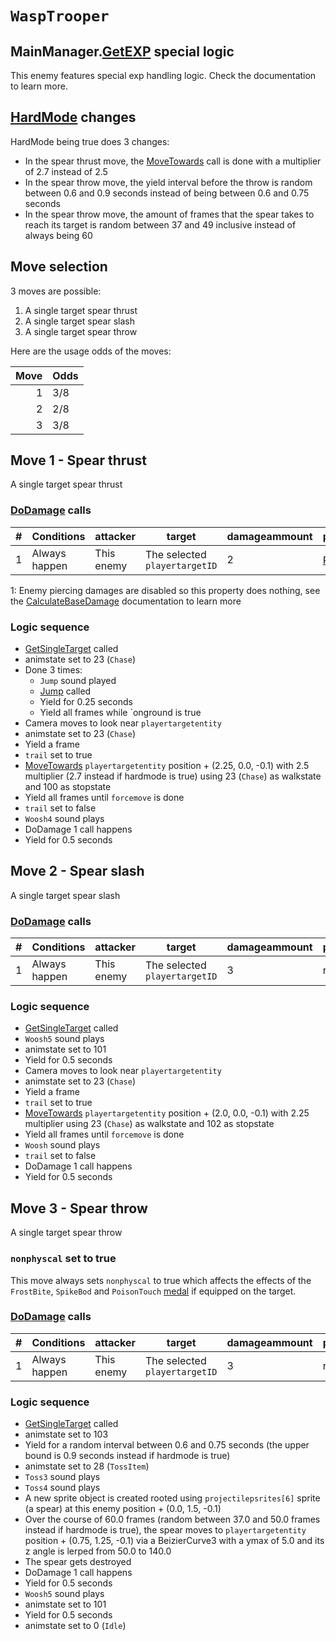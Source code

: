# `WaspTrooper`

## MainManager.[GetEXP](../../../TextAsset%20Data/Enemies%20data.md#exp-logic) special logic
This enemy features special exp handling logic. Check the documentation to learn more.

## [HardMode](../../Damage%20pipeline/HardMode.md) changes
HardMode being true does 3 changes:

- In the spear thrust move, the [MoveTowards](../../../Entities/EntityControl/EntityControl%20Methods.md#movetowards) call is done with a multiplier of 2.7 instead of 2.5
- In the spear throw move, the yield interval before the throw is random between 0.6 and 0.9 seconds instead of being between 0.6 and 0.75 seconds
- In the spear throw move, the amount of frames that the spear takes to reach its target is random between 37 and 49 inclusive instead of always being 60

## Move selection
3 moves are possible:

1. A single target spear thrust
2. A single target spear slash
3. A single target spear throw

Here are the usage odds of the moves:

|Move|Odds|
|---:|----|
|1|3/8|
|2|2/8|
|3|3/8|

## Move 1 - Spear thrust
A single target spear thrust

### [DoDamage](../../Damage%20pipeline/DoDamage.md) calls

|#|Conditions|attacker|target|damageammount|property|overrides|block|
|-:|---|---|---|---|---|---|---|
|1|Always happen|This enemy|The selected `playertargetID`|2|[Pierce](../../Damage%20pipeline/AttackProperty.md)<sup>1</sup>|null|`commandsuccess`|

1: Enemy piercing damages are disabled so this property does nothing, see the [CalculateBaseDamage](../../Damage%20pipeline/CalculateBaseDamage.md#piercing) documentation to learn more

### Logic sequence

- [GetSingleTarget](../../Actors%20states/Targetting/GetRandomAvaliablePlayer.md#getsingletarget) called
- animstate set to 23 (`Chase`)
- Done 3 times:
    - `Jump` sound played
    - [Jump](../../../Entities/EntityControl/EntityControl%20Methods.md#jump) called
    - Yield for 0.25 seconds
    - Yield all frames while `onground is true
- Camera moves to look near `playertargetentity`
- animstate set to 23 (`Chase`)
- Yield a frame
- `trail` set to true
- [MoveTowards](../../../Entities/EntityControl/EntityControl%20Methods.md#movetowards) `playertargetentity` position + (2.25, 0.0, -0.1) with 2.5 multiplier (2.7 instead if hardmode is true) using 23 (`Chase`) as walkstate and 100 as stopstate
- Yield all frames until `forcemove` is done
- `trail` set to false
- `Woosh4` sound plays
- DoDamage 1 call happens
- Yield for 0.5 seconds

## Move 2 - Spear slash
A single target spear slash

### [DoDamage](../../Damage%20pipeline/DoDamage.md) calls

|#|Conditions|attacker|target|damageammount|property|overrides|block|
|-:|---|---|---|---|---|---|---|
|1|Always happen|This enemy|The selected `playertargetID`|3|null|null|`commandsuccess`|

### Logic sequence

- [GetSingleTarget](../../Actors%20states/Targetting/GetRandomAvaliablePlayer.md#getsingletarget) called
- `Woosh5` sound plays
- animstate set to 101
- Yield for 0.5 seconds
- Camera moves to look near `playertargetentity`
- animstate set to 23 (`Chase`)
- Yield a frame
- `trail` set to true
- [MoveTowards](../../../Entities/EntityControl/EntityControl%20Methods.md#movetowards) `playertargetentity` position + (2.0, 0.0, -0.1) with 2.25 multiplier using 23 (`Chase`) as walkstate and 102 as stopstate
- Yield all frames until `forcemove` is done
- `Woosh` sound plays
- `trail` set to false
- DoDamage 1 call happens
- Yield for 0.5 seconds

## Move 3 - Spear throw
A single target spear throw

### `nonphyscal` set to true
This move always sets `nonphyscal` to true which affects the effects of the `FrostBite`, `SpikeBod` and `PoisonTouch` [medal](../Enums%20and%20IDs/Medal.md) if equipped on the target.

### [DoDamage](../../Damage%20pipeline/DoDamage.md) calls

|#|Conditions|attacker|target|damageammount|property|overrides|block|
|-:|---|---|---|---|---|---|---|
|1|Always happen|This enemy|The selected `playertargetID`|3|null|null|`commandsuccess`|

### Logic sequence

- [GetSingleTarget](../../Actors%20states/Targetting/GetRandomAvaliablePlayer.md#getsingletarget) called
- animstate set to 103
- Yield for a random interval between 0.6 and 0.75 seconds (the upper bound is 0.9 seconds instead if hardmode is true)
- animstate set to 28 (`TossItem`)
- `Toss3` sound plays
- `Toss4` sound plays
- A new sprite object is created rooted using `projectilepsrites[6]` sprite (a spear) at this enemy position + (0.0, 1.5, -0.1)
- Over the course of 60.0 frames (random between 37.0 and 50.0 frames instead if hardmode is true), the spear moves to `playertargetentity` position + (0.75, 1.25, -0.1) via a BeizierCurve3 with a ymax of 5.0 and its z angle is lerped from 50.0 to 140.0
- The spear gets destroyed
- DoDamage 1 call happens
- Yield for 0.5 seconds
- `Woosh5` sound plays
- animstate set to 101
- Yield for 0.5 seconds
- animstate set to 0 (`Idle`)
